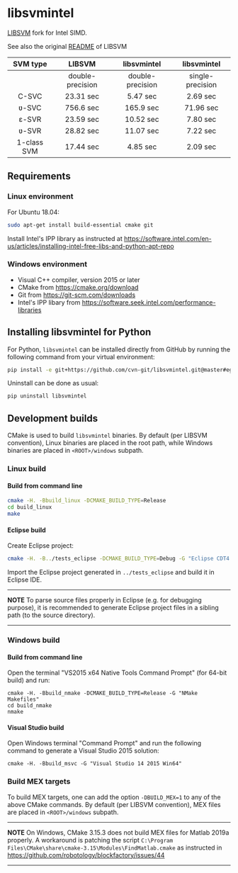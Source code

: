 # libsvmintel
[LIBSVM](https://github.com/cjlin1/libsvm) fork for Intel SIMD.

See also the original [README](README) of LIBSVM

| SVM type  | LIBSVM         | libsvmintel    | libsvmintel    |
|:---------:|:--------------:|:--------------:|:--------------:|
|           |double-precision|double-precision|single-precision|
|C-SVC      |   23.31 sec    |    5.47 sec    |    2.69 sec    |
|ʋ-SVC      |   756.6 sec    |   165.9 sec    |   71.96 sec    |
|ɛ-SVR      |   23.59 sec    |   10.52 sec    |    7.80 sec    |
|ʋ-SVR      |   28.82 sec    |   11.07 sec    |    7.22 sec    |
|1-class SVM|   17.44 sec    |    4.85 sec    |    2.09 sec    |

## Requirements
### Linux environment
For Ubuntu 18.04:
```bash
sudo apt-get install build-essential cmake git
```

Install Intel's IPP library as instructed at https://software.intel.com/en-us/articles/installing-intel-free-libs-and-python-apt-repo 

### Windows environment

* Visual C++ compiler, version 2015 or later
* CMake from https://cmake.org/download
* Git from https://git-scm.com/downloads
* Intel's IPP libary from https://software.seek.intel.com/performance-libraries


## Installing libsvmintel for Python

For Python, ``libsvmintel`` can be installed directly from GitHub by running the following command from your virtual environment:
```bash
pip install -e git+https://github.com/cvn-git/libsvmintel.git@master#egg=libsvmintel
```

Uninstall can be done as usual:
```bash
pip uninstall libsvmintel
```

## Development builds

CMake is used to build ``libsvmintel`` binaries. By default (per LIBSVM convention), Linux binaries are placed in the root path, while Windows binaries are placed in ``<ROOT>/windows`` subpath.

### Linux build
#### Build from command line
```bash
cmake -H. -Bbuild_linux -DCMAKE_BUILD_TYPE=Release
cd build_linux
make
```

#### Eclipse build
Create Eclipse project:
```bash
cmake -H. -B../tests_eclipse -DCMAKE_BUILD_TYPE=Debug -G "Eclipse CDT4 - Unix Makefiles"
```

Import the Eclipse project generated in `../tests_eclipse` and build it in Eclipse IDE.

---
**NOTE**
To parse source files properly in Eclipse (e.g. for debugging purpose), it is recommended to generate Eclipse project files in a sibling path (to the source directory).

---

### Windows build
#### Build from command line
Open the terminal "VS2015 x64 Native Tools Command Prompt" (for 64-bit build) and run:
```dos
cmake -H. -Bbuild_nmake -DCMAKE_BUILD_TYPE=Release -G "NMake Makefiles"
cd build_nmake
nmake
```

#### Visual Studio build
Open Windows terminal "Command Prompt" and run the following command to generate a Visual Studio 2015 solution:
```dos
cmake -H. -Bbuild_msvc -G "Visual Studio 14 2015 Win64"
```

### Build MEX targets
To build MEX targets, one can add the option ``-DBUILD_MEX=1`` to any of the above CMake commands. By default (per LIBSVM convention), MEX files are placed in ``<ROOT>/windows`` subpath.

---
**NOTE**
On Windows, CMake 3.15.3 does not build MEX files for Matlab 2019a properly. A workaround is patching the script ``C:\Program Files\CMake\share\cmake-3.15\Modules\FindMatlab.cmake`` as instructed in https://github.com/robotology/blockfactory/issues/44

---
